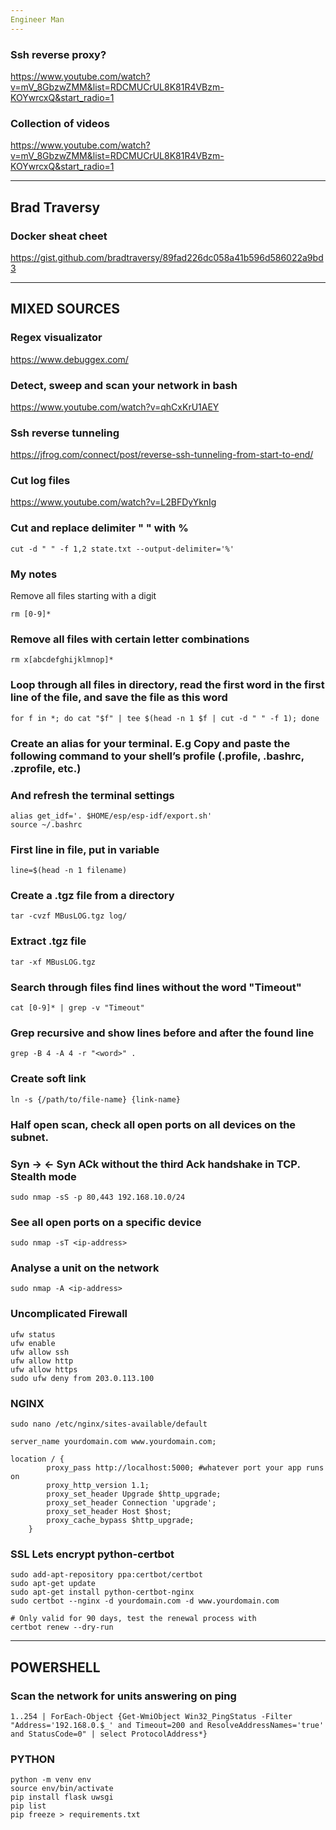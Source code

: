 ```yaml
---
Engineer Man
---
```


### Ssh reverse proxy?
https://www.youtube.com/watch?v=mV_8GbzwZMM&list=RDCMUCrUL8K81R4VBzm-KOYwrcxQ&start_radio=1

### Collection of videos
https://www.youtube.com/watch?v=mV_8GbzwZMM&list=RDCMUCrUL8K81R4VBzm-KOYwrcxQ&start_radio=1


---
Brad Traversy
---

### Docker sheat cheet
https://gist.github.com/bradtraversy/89fad226dc058a41b596d586022a9bd3

---
MIXED SOURCES
---

### Regex visualizator
https://www.debuggex.com/

### Detect, sweep and scan your network in bash
https://www.youtube.com/watch?v=qhCxKrU1AEY

### Ssh reverse tunneling
https://jfrog.com/connect/post/reverse-ssh-tunneling-from-start-to-end/

### Cut log files
https://www.youtube.com/watch?v=L2BFDyYknIg

### Cut and replace delimiter " " with %

```
cut -d " " -f 1,2 state.txt --output-delimiter='%'
```

### My notes
Remove all files starting with a digit

```
rm [0-9]*
```

### Remove all files with certain letter combinations

```
rm x[abcdefghijklmnop]*
```

### Loop through all files in directory, read the first word in the first line of the file, and save the file as this word

```
for f in *; do cat "$f" | tee $(head -n 1 $f | cut -d " " -f 1); done
```

### Create an alias for your terminal. E.g Copy and paste the following command to your shell’s profile (.profile, .bashrc, .zprofile, etc.)
### And refresh the terminal settings

```
alias get_idf='. $HOME/esp/esp-idf/export.sh'
source ~/.bashrc
```

### First line in file, put in variable

```
line=$(head -n 1 filename)
```

### Create a .tgz file from a directory

```
tar -cvzf MBusLOG.tgz log/
```

### Extract .tgz file

```
tar -xf MBusLOG.tgz
```

### Search through files find lines without the word "Timeout"

```
cat [0-9]* | grep -v "Timeout"
```

### Grep recursive and show lines before and after the found line

```
grep -B 4 -A 4 -r "<word>" .
```

### Create soft link

```
ln -s {/path/to/file-name} {link-name}
```

### Half open scan, check all open ports on all devices on the subnet.
### Syn -> <- Syn ACk without the third Ack handshake in TCP. Stealth mode

```
sudo nmap -sS -p 80,443 192.168.10.0/24
```

### See all open ports on a specific device

```
sudo nmap -sT <ip-address>
```

### Analyse a unit on the network

```
sudo nmap -A <ip-address>
```

### Uncomplicated Firewall

```
ufw status
ufw enable
ufw allow ssh
ufw allow http
ufw allow https
sudo ufw deny from 203.0.113.100
```

### NGINX

```
sudo nano /etc/nginx/sites-available/default
```

```
server_name yourdomain.com www.yourdomain.com;

location / {
        proxy_pass http://localhost:5000; #whatever port your app runs on
        proxy_http_version 1.1;
        proxy_set_header Upgrade $http_upgrade;
        proxy_set_header Connection 'upgrade';
        proxy_set_header Host $host;
        proxy_cache_bypass $http_upgrade;
    }
```   

### SSL Lets encrypt python-certbot

```
sudo add-apt-repository ppa:certbot/certbot
sudo apt-get update
sudo apt-get install python-certbot-nginx
sudo certbot --nginx -d yourdomain.com -d www.yourdomain.com

# Only valid for 90 days, test the renewal process with
certbot renew --dry-run
```

---
POWERSHELL
---

### Scan the network for units answering on ping

```
1..254 | ForEach-Object {Get-WmiObject Win32_PingStatus -Filter "Address='192.168.0.$_' and Timeout=200 and ResolveAddressNames='true' and StatusCode=0" | select ProtocolAddress*}
```

### PYTHON

```
python -m venv env
source env/bin/activate
pip install flask uwsgi
pip list
pip freeze > requirements.txt
```



